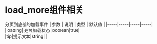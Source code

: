 # load_more组件相关

分页到底部的加载事件
| 参数 | 说明 | 类型 | 默认值 |
|-----|-----|-----|-----|
|loading|	是否加载状态	|boolean|true|	
|tip|提示文本|string|  |
